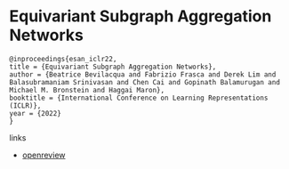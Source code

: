 # Equivariant Subgraph Aggregation Networks

```
@inproceedings{esan_iclr22,
title = {Equivariant Subgraph Aggregation Networks},
author = {Beatrice Bevilacqua and Fabrizio Frasca and Derek Lim and Balasubramaniam Srinivasan and Chen Cai and Gopinath Balamurugan and Michael M. Bronstein and Haggai Maron},
booktitle = {International Conference on Learning Representations (ICLR)},
year = {2022}
}
```

links
- [openreview](https://openreview.net/forum?id=dFbKQaRk15w)
